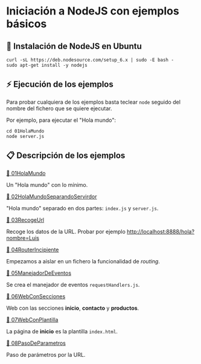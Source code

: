 # Iniciación a NodeJS con ejemplos básicos

## :wrench: Instalación de NodeJS en Ubuntu

```console
curl -sL https://deb.nodesource.com/setup_6.x | sudo -E bash -
sudo apt-get install -y nodejs
```

## :zap: Ejecución de los ejemplos

Para probar cualquiera de los ejemplos basta teclear `node` seguido del nombre del fichero que se quiere ejecutar.

Por ejemplo, para ejecutar el "Hola mundo":

```console
cd 01HolaMundo
node server.js
```

## :clipboard: Descripción de los ejemplos

<a href="01HolaMundo">:file_folder: 01HolaMundo</a>

Un "Hola mundo" con lo mínimo.


<a href="02HolaMundoSeparandoServirdor">:file_folder: 02HolaMundoSeparandoServirdor</a>

"Hola mundo" separado en dos partes: `index.js` y `server.js`.


<a href="03RecogeUrl">:file_folder: 03RecogeUrl</a>

Recoge los datos de la URL. Probar por ejemplo <a href="http://localhost:8888/hola?nombre=Luis">http://localhost:8888/hola?nombre=Luis</a>


<a href="04RouterIncipiente">:file_folder: 04RouterIncipiente</a>

Empezamos a aislar en un fichero la funcionalidad de *routing*.


<a href="05ManejadorDeEventos">:file_folder: 05ManejadorDeEventos</a>

Se crea el manejador de eventos `requestHandlers.js`.


<a href="06WebConSecciones">:file_folder: 06WebConSecciones</a>

Web con las secciones **inicio**, **contacto** y **productos**.

<a href="07WebConPlantilla">:file_folder: 07WebConPlantilla</a>

La página de **inicio** es la plantilla `index.html`.


<a href="08PasoDeParametros">:file_folder: 08PasoDeParametros</a>

Paso de parámetros por la URL.
